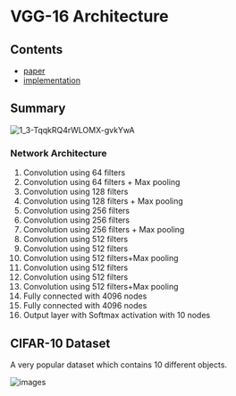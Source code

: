 # VGG-16 Architecture

## Contents

* [paper](Paper.pdf)
* [implementation](model.py)

## Summary
![1_3-TqqkRQ4rWLOMX-gvkYwA](https://user-images.githubusercontent.com/89085916/169806039-fc80bb1c-e77d-404a-b1ea-4e42582a6bba.png)

### Network Architecture

1. Convolution using 64 filters  
2. Convolution using 64 filters + Max pooling  
3. Convolution using 128 filters  
4. Convolution using 128 filters + Max pooling  
5. Convolution using 256 filters  
6. Convolution using 256 filters  
7. Convolution using 256 filters + Max pooling  
8. Convolution using 512 filters  
9. Convolution using 512 filters  
10. Convolution using 512 filters+Max pooling  
11. Convolution using 512 filters  
12. Convolution using 512 filters  
13. Convolution using 512 filters+Max pooling  
14. Fully connected with 4096 nodes  
15. Fully connected with 4096 nodes  
16. Output layer with Softmax activation with 10 nodes  

## CIFAR-10 Dataset
A very popular dataset which contains 10 different objects.   
  
![images](https://user-images.githubusercontent.com/89085916/169703589-40e18144-5f3a-4f5a-ae5f-70f43c66dfc7.jpg)
